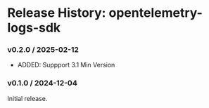# Release History: opentelemetry-logs-sdk

### v0.2.0 / 2025-02-12

* ADDED: Suppport 3.1 Min Version

### v0.1.0 / 2024-12-04

Initial release.
